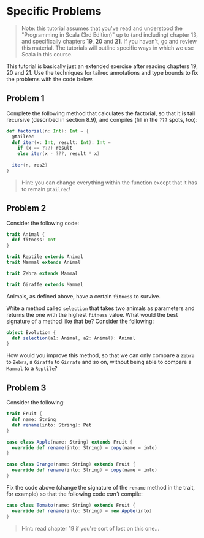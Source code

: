 
 
# Specific Problems

> Note: this tutorial assumes that you've read and understood the "Programming in Scala (3rd Edition)" up to (and including) chapter 13, and specifically chapters **19**, **20** and **21**. If you haven't, go and review this material. The tutorials will outline specific ways in which we use Scala in this course.

This tutorial is basically just an extended exercise after reading chapters 19, 20 and 21. Use the techniques for tailrec annotations and type bounds to fix the problems with the code below.

## Problem 1

Complete the following method that calculates the factorial, so that it is tail recursive (described in section 8.9), and compiles (fill in the `???` spots, too):

```scala
def factorial(n: Int): Int = {
  @tailrec
  def iter(x: Int, result: Int): Int =
    if (x == ???) result
    else iter(x - ???, result * x)
  
  iter(n, res2)
}
```
> Hint: you can change everything within the function except that it has to remain `@tailrec`!

## Problem 2

Consider the following code:
```scala
trait Animal {
  def fitness: Int
}

trait Reptile extends Animal
trait Mammal extends Animal

trait Zebra extends Mammal

trait Giraffe extends Mammal
```
Animals, as defined above, have a certain `fitness` to survive. 

Write a method called `selection` that takes two animals as parameters and returns the one with the highest `fitness` value. What would the best signature of a method like that be? Consider the following:

```scala
object Evolution {
  def selection(a1: Animal, a2: Animal): Animal
}
```
How would you improve this method, so that we can only compare a `Zebra` to `Zebra`, a `Giraffe` to `Girrafe` and so on, without being able to compare a `Mammal` to a `Reptile`?

## Problem 3

Consider the following:
```scala
trait Fruit {
  def name: String
  def rename(into: String): Pet
}

case class Apple(name: String) extends Fruit {
  override def rename(into: String) = copy(name = into)
}

case class Orange(name: String) extends Fruit {
  override def rename(into: String) = copy(name = into)
}
```
Fix the code above (change the signature of the `rename` method in the trait, for example)  so that the following code _can't_ compile:
```scala
case class Tomato(name: String) extends Fruit {
  override def rename(into: String) = new Apple(into)
}
```
> Hint: read chapter 19 if you're sort of lost on this one...

